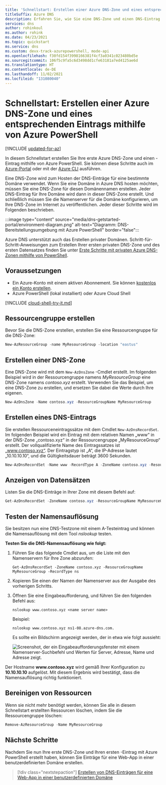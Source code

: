 ```yaml
---
title: 'Schnellstart: Erstellen einer Azure DNS-Zone und eines entsprechenden Eintrags – Azure PowerShell'
titleSuffix: Azure DNS
description: Erfahren Sie, wie Sie eine DNS-Zone und einen DNS-Eintrag in Azure DNS erstellen. Dies ist ein schrittweiser Schnellstart zum Erstellen und Verwalten Ihrer ersten DNS-Zone und Ihres ersten DNS-Eintrags mithilfe von Azure PowerShell.
services: dns
author: rohinkoul
ms.author: rohink
ms.date: 04/23/2021
ms.topic: quickstart
ms.service: dns
ms.custom: devx-track-azurepowershell, mode-api
ms.openlocfilehash: f30fd154f3998166381f4cf3a0341c023480bd5e
ms.sourcegitcommit: 106f5c9fa5c6d3498dd1cfe63181a7ed4125ae6d
ms.translationtype: HT
ms.contentlocale: de-DE
ms.lasthandoff: 11/02/2021
ms.locfileid: "131080040"
---
```

# <a name="quickstart-create-an-azure-dns-zone-and-record-using-azure-powershell"></a>Schnellstart: Erstellen einer Azure DNS-Zone und eines entsprechenden Eintrags mithilfe von Azure PowerShell

[!INCLUDE [updated-for-az](../../includes/updated-for-az.md)]

In diesem Schnellstart erstellen Sie Ihre erste Azure DNS-Zone und einen -Eintrag mithilfe von Azure PowerShell. Sie können diese Schritte auch im [Azure-Portal](dns-getstarted-portal.md) oder mit der [Azure CLI](dns-getstarted-cli.md) ausführen. 

Eine DNS-Zone wird zum Hosten der DNS-Einträge für eine bestimmte Domäne verwendet. Wenn Sie eine Domäne in Azure DNS hosten möchten, müssen Sie eine DNS-Zone für diesen Domänennamen erstellen. Jeder DNS-Eintrag für Ihre Domäne wird dann in dieser DNS-Zone erstellt. Und schließlich müssen Sie die Namenserver für die Domäne konfigurieren, um Ihre DNS-Zone im Internet zu veröffentlichen. Jeder dieser Schritte wird im Folgenden beschrieben.

:::image type="content" source="media/dns-getstarted-portal/environment-diagram.png" alt-text="Diagramm: DNS-Bereitstellungsumgebung mit Azure PowerShell" border="false":::

Azure DNS unterstützt auch das Erstellen privater Domänen. Schritt-für-Schritt-Anweisungen zum Erstellen Ihrer ersten privaten DNS-Zone und des ersten Datensatzes finden Sie unter [Erste Schritte mit privaten Azure DNS-Zonen mithilfe von PowerShell](private-dns-getstarted-powershell.md).

## <a name="prerequisites"></a>Voraussetzungen

- Ein Azure-Konto mit einem aktiven Abonnement. Sie können [kostenlos ein Konto erstellen](https://azure.microsoft.com/free/?WT.mc_id=A261C142F).
- Azure PowerShell (lokal installiert) oder Azure Cloud Shell

[!INCLUDE [cloud-shell-try-it.md](../../includes/cloud-shell-try-it.md)]

## <a name="create-the-resource-group"></a>Ressourcengruppe erstellen

Bevor Sie die DNS-Zone erstellen, erstellen Sie eine Ressourcengruppe für die DNS-Zone:

```powershell
New-AzResourceGroup -name MyResourceGroup -location "eastus"
```

## <a name="create-a-dns-zone"></a>Erstellen einer DNS-Zone

Eine DNS-Zone wird mit dem `New-AzDnsZone` -Cmdlet erstellt. Im folgenden Beispiel wird in der Ressourcengruppe namens *MyResourceGroup* eine DNS-Zone namens *contoso.xyz* erstellt. Verwenden Sie das Beispiel, um eine DNS-Zone zu erstellen, und ersetzen Sie dabei die Werte durch Ihre eigenen.

```powershell
New-AzDnsZone -Name contoso.xyz -ResourceGroupName MyResourceGroup
```

## <a name="create-a-dns-record"></a>Erstellen eines DNS-Eintrags

Sie erstellen Ressourceneintragssätze mit dem Cmdlet `New-AzDnsRecordSet`. Im folgenden Beispiel wird ein Eintrag mit dem relativen Namen „www“ in der DNS-Zone „contoso.xyz“ in der Ressourcengruppe „MyResourceGroup“ erstellt. Der vollqualifizierte Name des Eintragssatzes ist „www.contoso.xyz“. Der Eintragstyp ist „A“, die IP-Adresse lautet „10.10.10.10“, und die Gültigkeitsdauer beträgt 3600 Sekunden.

```powershell
New-AzDnsRecordSet -Name www -RecordType A -ZoneName contoso.xyz -ResourceGroupName MyResourceGroup -Ttl 3600 -DnsRecords (New-AzDnsRecordConfig -IPv4Address "10.10.10.10")
```

## <a name="view-records"></a>Anzeigen von Datensätzen

Listen Sie die DNS-Einträge in Ihrer Zone mit diesem Befehl auf:

```powershell
Get-AzDnsRecordSet -ZoneName contoso.xyz -ResourceGroupName MyResourceGroup
```

## <a name="test-the-name-resolution"></a>Testen der Namensauflösung

Sie besitzen nun eine DNS-Testzone mit einem A-Testeintrag und können die Namensauflösung mit dem Tool *nslookup* testen. 

**Testen Sie die DNS-Namensauflösung wie folgt:**

1. Führen Sie das folgende Cmdlet aus, um die Liste mit den Namenservern für Ihre Zone abzurufen:

   ```azurepowershell
   Get-AzDnsRecordSet -ZoneName contoso.xyz -ResourceGroupName MyResourceGroup -RecordType ns
   ```

1. Kopieren Sie einen der Namen der Namenserver aus der Ausgabe des vorherigen Schritts.

1. Öffnen Sie eine Eingabeaufforderung, und führen Sie den folgenden Befehl aus:

   ```
   nslookup www.contoso.xyz <name server name>
   ```

   Beispiel:

   ```
   nslookup www.contoso.xyz ns1-08.azure-dns.com.
   ```

   Es sollte ein Bildschirm angezeigt werden, der in etwa wie folgt aussieht:

   ![Screenshot, der ein Eingabeaufforderungsfenster mit einem Namenserver-Suchbefehl und Werten für Server, Adresse, Name und Adresse zeigt.](media/dns-getstarted-portal/nslookup.PNG)

Der Hostname **www\.contoso.xyz** wird gemäß Ihrer Konfiguration zu **10.10.10.10** aufgelöst. Mit diesem Ergebnis wird bestätigt, dass die Namensauflösung richtig funktioniert.

## <a name="clean-up-resources"></a>Bereinigen von Ressourcen

Wenn sie nicht mehr benötigt werden, können Sie alle in diesem Schnellstart erstellten Ressourcen löschen, indem Sie die Ressourcengruppe löschen:

```powershell
Remove-AzResourceGroup -Name MyResourceGroup
```

## <a name="next-steps"></a>Nächste Schritte

Nachdem Sie nun Ihre erste DNS-Zone und Ihren ersten -Eintrag mit Azure PowerShell erstellt haben, können Sie Einträge für eine Web-App in einer benutzerdefinierten Domäne erstellen.

> [!div class="nextstepaction"]
> [Erstellen von DNS-Einträgen für eine Web-App in einer benutzerdefinierten Domäne](./dns-web-sites-custom-domain.md)
